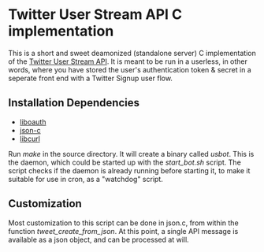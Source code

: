 Twitter User Stream API C implementation
========================================

This is a short and sweet deamonized (standalone server) C implementation of the [Twitter User Stream API](https://dev.twitter.com/docs/streaming-api/user-streams "Twitter User Stream"). It is meant to be run in a userless, in other words, where you have stored the user's authentication token & secret in a seperate front end with a Twitter Signup user flow.

Installation Dependencies
-------------------------

* [liboauth](http://liboauth.sourceforge.net/ "OAuth C library")
* [json-c](http://oss.metaparadigm.com/json-c/ "JSON C library")
* [libcurl](http://curl.haxx.se/libcurl/ "CURL C Library")

Run *make* in the source directory. It will create a binary called *usbot*. This is the daemon, which could be started up with the *start_bot.sh* script. The script checks if the daemon is already running before starting it, to make it suitable for use in cron, as a "watchdog" script.

Customization
-------------

Most customization to this script can be done in json.c, from within the function *tweet_create_from_json*. At this point, a single API message is available as a json object, and can be processed at will.
